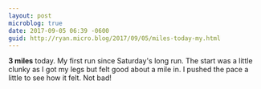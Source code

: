 ```yaml
---
layout: post
microblog: true
date: 2017-09-05 06:39 -0600
guid: http://ryan.micro.blog/2017/09/05/miles-today-my.html
---
```

**3 miles** today. My first run since Saturday's long run. The start was a little clunky as I got my legs but felt good about a mile in. I pushed the pace a little to see how it felt. Not bad!
